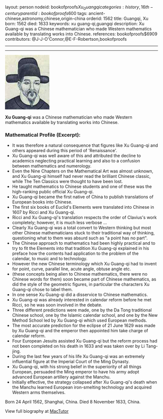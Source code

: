 layout: person
nodeid: bookofproofs$Xu_Guangqi
categories: history,16th-century
parentid: bookofproofs$600
tags: ancient-chinese,astronomy,chinese,origin-china
orderid: 1562
title: Guangqi, Xu
born: 1562
died: 1633
keywords: xu guang-qi,guangqi
description: Xu Guang-qi was a Chinese mathematician who made Western mathematics available by translating works into Chinese.
references: bookofproofs$6909
contributors: @J-J-O'Connor,@E-F-Robertson,bookofproofs

---



---

![Xu_Guangqi.jpg](https://github.com/bookofproofs/bookofproofs.github.io/blob/main/_sources/_assets/images/portraits/Xu_Guangqi.jpg?raw=true)

**Xu Guang-qi** was a Chinese mathematician who made Western mathematics available by translating works into Chinese.

### Mathematical Profile (Excerpt):
* It was therefore a natural consequence that figures like Xu Guang-qi and others appeared during this period of 'Renaissance'.
* Xu Guang-qi was well aware of this and attributed the decline to academics neglecting practical learning and also to a confusion between mathematics and numerology.
* Even the Nine Chapters on the Mathematical Art was almost unknown, and Xu Guang-qi himself had never read the brilliant Chinese classic, while The Ten Classics were thought to have been lost.
* He taught mathematics to Chinese students and one of these was the high-ranking public official Xu Guang-qi.
* Xu Guang-qi became the first native of China to publish translations of European books into Chinese.
* The first six books of Euclid's Elements were translated into Chinese in 1607 by Ricci and Xu Guang-qi.
* Ricci and Xu Guang-qi's translation respects the order of Clavius's work completely; however, it is much less verbose ...
* Clearly Xu Guang-qi was a total convert to Western thinking but most other Chinese mathematicians stuck to their traditional way of thinking, questioning what to them was absurd such as "a point has no part".
* The Chinese approach to mathematics had been highly practical and to try to fit the Elements into that tradition Xu Guang-qi explained in his preface how the contents had application to the problem of the calendar, to music and to technology.
* However the new Chinese terminology which Xu Guang-qi had to invent for point, curve, parallel line, acute angle, obtuse angle etc.
* (these concepts being alien to Chinese mathematics, there were no Chinese words for them) soon became part of Chinese mathematics, as did the style of the geometric figures, in particular the characters Xu Guang-qi chose to label them.
* In one sense Xu Guang-qi did a disservice to Chinese mathematics.
* Xu Guang-qi was already interested in calendar reform before he met Ricci, so he was soon involved in the debate.
* Three different predictions were made, one by the Da Tong traditional Chinese school, one by the Islamic calendar school, and one by the New Method School led by Xu Guang-qi which used European methods.
* The most accurate prediction for the eclipse of 21 June 1629 was made by Xu Guang-qi and the emperor then appointed him take charge of calendar reform.
* Four European Jesuits assisted Xu Guang-qi but the reform process had not been completed on his death in 1633 and was taken over by Li Tang-jing.
* During the last few years of his life Xu Guang-qi was an extremely influential figure at the Imperial Court of the Ming Dynasty.
* Xu Guang-qi, with his strong belief in the superiority of all things European, persuaded the Ming emperor to have his army adopt advanced European artillery against the Manchu.
* Initially effective, the strategy collapsed after Xu Guang-qi's death when the Manchu learned European iron-smelting technology and acquired Western arms themselves.

Born 24 April 1562, Shanghai, China. Died 8 November 1633, China.

View full biography at [MacTutor](https://mathshistory.st-andrews.ac.uk/Biographies/Xu_Guangqi/)
